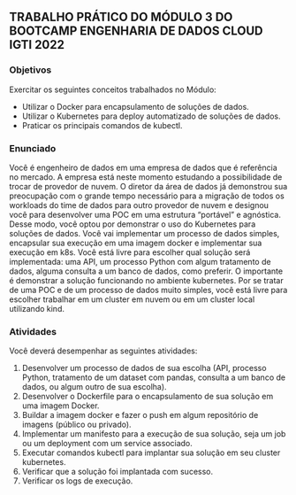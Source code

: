 ## TRABALHO PRÁTICO DO MÓDULO 3 DO BOOTCAMP ENGENHARIA DE DADOS CLOUD IGTI 2022

### Objetivos

Exercitar os seguintes conceitos trabalhados no Módulo:
- Utilizar o Docker para encapsulamento de soluções de dados.
- Utilizar o Kubernetes para deploy automatizado de soluções de dados.
- Praticar os principais comandos de kubectl.

### Enunciado

Você é engenheiro de dados em uma empresa de dados que é referência no mercado. A empresa está neste momento estudando a possibilidade de trocar de provedor de nuvem. O diretor da área de dados já demonstrou sua preocupação com o grande tempo necessário para a migração de todos os workloads do time de dados para outro provedor de nuvem e designou você para desenvolver uma POC em uma estrutura “portável” e agnóstica.
Desse modo, você optou por demonstrar o uso do Kubernetes para soluções de dados. Você vai implementar um processo de dados simples, encapsular sua execução em uma imagem docker e implementar sua execução em k8s.
Você está livre para escolher qual solução será implementada: uma API, um processo Python com algum tratamento de dados, alguma consulta a um banco de dados, como preferir. O importante é demonstrar a solução funcionando no ambiente kubernetes.
Por se tratar de uma POC e de um processo de dados muito simples, você está livre para escolher trabalhar em um cluster em nuvem ou em um cluster local utilizando kind.

### Atividades

Você deverá desempenhar as seguintes atividades:
1. Desenvolver um processo de dados de sua escolha (API, processo Python, tratamento de um dataset com pandas, consulta a um banco de dados, ou algum outro de sua escolha).
2. Desenvolver o Dockerfile para o encapsulamento de sua solução em uma imagem Docker.
3. Buildar a imagem docker e fazer o push em algum repositório de imagens (público ou privado).
4. Implementar um manifesto para a execução de sua solução, seja um job ou um deployment com um service associado.
5. Executar comandos kubectl para implantar sua solução em seu cluster kubernetes.
6. Verificar que a solução foi implantada com sucesso.
7. Verificar os logs de execução.